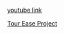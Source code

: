 [youtube link](https://youtu.be/BZ_sOHG7jE8?si=tL-MpoYbcdRbXpll)



[Tour Ease Project](https://drive.google.com/file/d/10p8azYn-k-6IUf1wFFgIWvZYpLWlZK4-/view?usp=drive_link)





